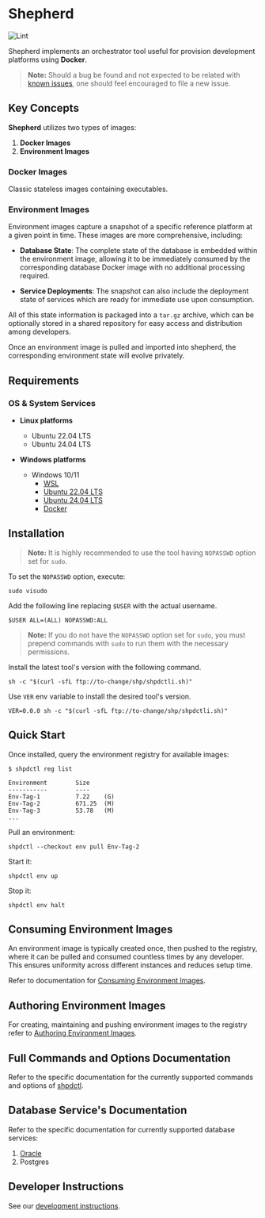 # Shepherd

![Lint](https://github.com/LunaticFringers/shepherd/actions/workflows/lint.yaml/badge.svg)

Shepherd implements an orchestrator tool useful for provision development
platforms using **Docker**.

> **Note:** Should a bug be found and not expected to be related with
> [known issues][issues], one should feel encouraged to file a new issue.

## Key Concepts

**Shepherd** utilizes two types of images:

1. **Docker Images**
2. **Environment Images**

### Docker Images

Classic stateless images containing executables.

### Environment Images

Environment images capture a snapshot of a specific reference platform
at a given point in time.
These images are more comprehensive, including:

- **Database State**: The complete state of the database is embedded within
  the environment image, allowing it to be immediately consumed by the
  corresponding database Docker image with no additional processing required.

- **Service Deployments**: The snapshot can also include the deployment state
  of services which are ready for immediate use upon consumption.

All of this state information is packaged into a `tar.gz` archive, which
can be optionally stored in a shared repository for easy access and
distribution among developers.

Once an environment image is pulled and imported into shepherd,
the corresponding environment state will evolve privately.

## Requirements

### OS & System Services

- **Linux platforms**
  - Ubuntu 22.04 LTS
  - Ubuntu 24.04 LTS

- **Windows platforms**
  - Windows 10/11
    - [WSL](https://learn.microsoft.com/en-us/windows/wsl/install)
    - [Ubuntu 22.04 LTS][ubuntu-22-04-wsl]
    - [Ubuntu 24.04 LTS][ubuntu-24-04-wsl]
    - [Docker](https://docs.docker.com/desktop/install/windows-install)

## Installation

> **Note:** It is highly recommended to use the tool having
> `NOPASSWD` option set for `sudo`.

To set the `NOPASSWD` option, execute:

```shell
sudo visudo
```

Add the following line replacing `$USER` with the actual username.

```text
$USER ALL=(ALL) NOPASSWD:ALL
```

> **Note:** If you do not have the `NOPASSWD` option set for `sudo`, you must
  prepend commands with `sudo` to run them with the necessary permissions.

Install the latest tool's version with the following command.

```text
sh -c "$(curl -sfL ftp://to-change/shp/shpdctli.sh)"
```

Use `VER` env variable to install the desired tool's version.

```text
VER=0.0.0 sh -c "$(curl -sfL ftp://to-change/shp/shpdctli.sh)"
```

## Quick Start

Once installed, query the environment registry for available images:

```text
$ shpdctl reg list

Environment        Size
-----------        ----
Env-Tag-1          7.22    (G)
Env-Tag-2          671.25  (M)
Env-Tag-3          53.78   (M)
...
```

Pull an environment:

```text
shpdctl --checkout env pull Env-Tag-2
```

Start it:

```text
shpdctl env up
```

Stop it:

```text
shpdctl env halt
```

## Consuming Environment Images

An environment image is typically created once, then pushed to the registry,
where it can be pulled and consumed countless times by any developer.
This ensures uniformity across different instances and reduces setup time.

Refer to documentation for [Consuming Environment Images].

## Authoring Environment Images

For creating, maintaining and pushing environment images to the registry refer
to [Authoring Environment Images].

## Full Commands and Options Documentation

Refer to the specific documentation for the currently supported commands
and options of [shpdctl].

## Database Service's Documentation

Refer to the specific documentation for currently supported database services:

1. [Oracle]
2. Postgres

## Developer Instructions

See our [development instructions][development].

[issues]: https://github.com/LunaticFringers/shepherd/issues
[ubuntu-22-04-wsl]: https://apps.microsoft.com/detail/9pn20msr04dw?hl=en-us&gl=US
[ubuntu-24-04-wsl]: https://apps.microsoft.com/detail/9nz3klhxdjp5?hl=en-us&gl=US
[Consuming Environment Images]: docs/env-consume.md
[Authoring Environment Images]: docs/env-auth.md
[shpdctl]: docs/shpdctl.md
[Oracle]: docs/ORACLE.md
[development]: docs/development.md
